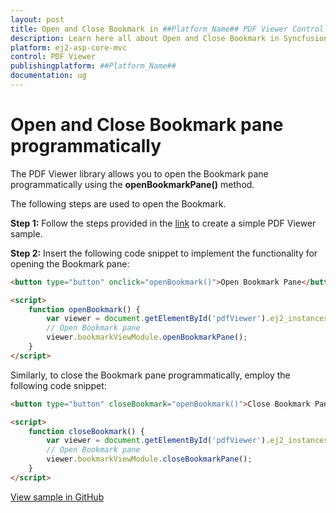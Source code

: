 ```yaml
---
layout: post
title: Open and Close Bookmark in ##Platform_Name## PDF Viewer Control | Syncfusion
description: Learn here all about Open and Close Bookmark in Syncfusion ##Platform_Name## PDF Viewer component of Syncfusion Essential JS 2 and more.
platform: ej2-asp-core-mvc
control: PDF Viewer
publishingplatform: ##Platform_Name##
documentation: ug
---
```


# Open and Close Bookmark pane programmatically

The PDF Viewer library allows you to open the Bookmark pane programmatically using the **openBookmarkPane()** method.

The following steps are used to open the Bookmark.

**Step 1:** Follow the steps provided in the [link](https://ej2.syncfusion.com/aspnetmvc/documentation/pdfviewer/getting-started/) to create a simple PDF Viewer sample.

**Step 2:** Insert the following code snippet to implement the functionality for opening the Bookmark pane:

```html
<button type="button" onclick="openBookmark()">Open Bookmark Pane</button>

<script>
    function openBookmark() {
        var viewer = document.getElementById('pdfViewer').ej2_instances[0];
        // Open Bookmark pane
        viewer.bookmarkViewModule.openBookmarkPane();
    }
</script>
```

Similarly, to close the Bookmark pane programmatically, employ the following code snippet:

```html
<button type="button" closeBookmark="openBookmark()">Close Bookmark Pane</button>

<script>
    function closeBookmark() {
        var viewer = document.getElementById('pdfViewer').ej2_instances[0];
        // Open Bookmark pane
        viewer.bookmarkViewModule.closeBookmarkPane();
    }
</script>
```

[View sample in GitHub]()